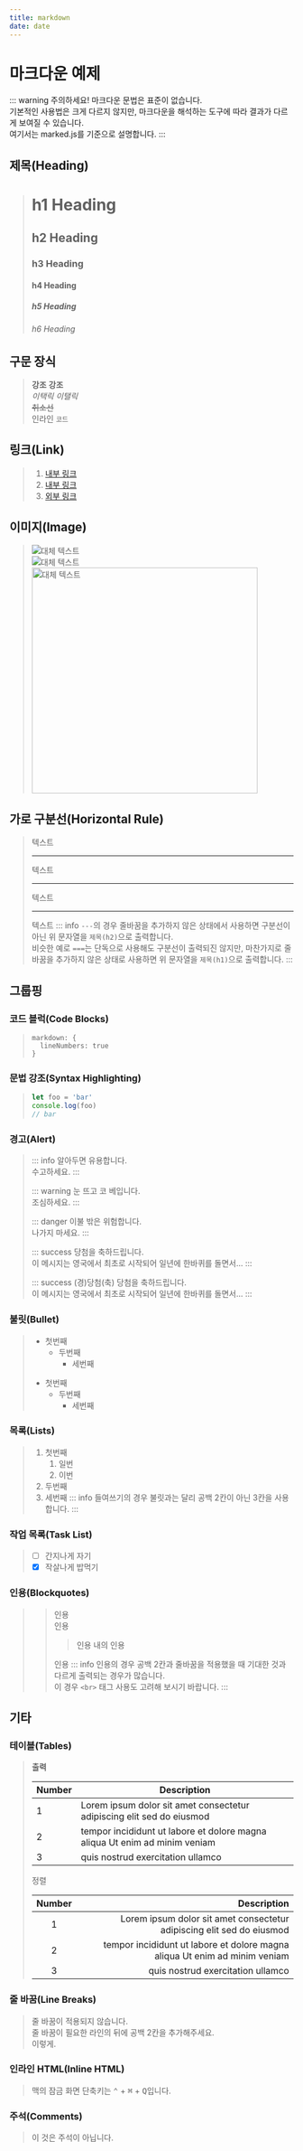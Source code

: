 ```yaml
---
title: markdown
date: date
---
```

# 마크다운 예제

::: warning 주의하세요!
마크다운 문법은 표준이 없습니다.  
기본적인 사용법은 크게 다르지 않지만, 마크다운을 해석하는 도구에 따라 결과가 다르게 보여질 수 있습니다.  
여기서는 marked.js를 기준으로 설명합니다.
:::  
## 제목(Heading)
> # h1 Heading
> ## h2 Heading
> ### h3 Heading
> #### h4 Heading
> ##### h5 Heading
> ###### h6 Heading  
## 구문 장식
> **강조** __강조__  
> *이택릭* _이탤릭_  
> ~~취소선~~  
> 인라인 `코드`  
## 링크(Link)
> 1. [내부 링크](/guide/)
> 2. [내부 링크](/guide/footer/index.html)
> 3. [외부 링크](https://www.google.com)  
## 이미지(Image)
> ![대체 텍스트](https://media.giphy.com/media/pO4UHglOY2vII/giphy.gif)  
> ![대체 텍스트](https://media.giphy.com/media/2RF2GfrnbPdXa/giphy.gif "타이틀")  
> <img src="https://media.giphy.com/media/AMqCTHuCMFpM4/giphy.gif" alt="대체 텍스트" width="400px" />  
## 가로 구분선(Horizontal Rule)
> 텍스트
> 
> ---
> 텍스트
> ___
> 텍스트
> ***
> 텍스트
::: info
`---`의 경우 줄바꿈을 추가하지 않은 상태에서 사용하면 구분선이 아닌 위 문자열을 `제목(h2)`으로 출력합니다.  
비슷한 예로 `===`는 단독으로 사용해도 구분선이 출력되진 않지만, 마찬가지로 줄바꿈을 추가하지 않은 상태로 사용하면 위 문자열을 `제목(h1)`으로 출력합니다.
:::  

## 그룹핑  
### 코드 블럭(Code Blocks)
> ```
> markdown: {
>   lineNumbers: true
> }
> ```  
### 문법 강조(Syntax Highlighting)
> ```js
> let foo = 'bar'
> console.log(foo)
> // bar
> ```  
### 경고(Alert)
> ::: info
> 알아두면 유용합니다.  
> 수고하세요.
> :::
> 
> ::: warning
> 눈 뜨고 코 베입니다.  
> 조심하세요.
> :::
> 
> ::: danger
> 이불 밖은 위험합니다.  
> 나가지 마세요.
> :::
> 
> ::: success
> 당첨을 축하드립니다.  
> 이 메시지는 영국에서 최초로 시작되어 일년에 한바퀴를 돌면서...
> :::
> 
> ::: success (경)당첨(축)
> 당첨을 축하드립니다.  
> 이 메시지는 영국에서 최초로 시작되어 일년에 한바퀴를 돌면서...
> :::  
### 불릿(Bullet)
> - 첫번째
>   - 두번째
>     - 세번째
> 
> * 첫번째
>   + 두번째
>     - 세번째  
### 목록(Lists)
> 1. 첫번째
>    1. 일번
>    2. 이번
> 2. 두번째
> 3. 세번째
::: info
들여쓰기의 경우 불릿과는 달리 공백 2칸이 아닌 3칸을 사용합니다.
:::
  
### 작업 목록(Task List)
> - [ ] 간지나게 자기
> - [x] 작살나게 밥먹기  
### 인용(Blockquotes)
>> 인용<br>
>> 인용
>>> 인용 내의 인용
>> 
>> 인용
::: info
인용의 경우 공백 2칸과 줄바꿈을 적용했을 때 기대한 것과 다르게 출력되는 경우가 많습니다.  
이 경우 `<br>` 태그 사용도 고려해 보시기 바랍니다.
:::
  
## 기타  
### 테이블(Tables)
> **출력**
> 
> | Number | Description |
> | ------ | ----------- |
> | 1      | Lorem ipsum dolor sit amet consectetur adipiscing elit sed do eiusmod |
> | 2      | tempor incididunt ut labore et dolore magna aliqua Ut enim ad minim veniam |
> | 3      | quis nostrud exercitation ullamco |
> 
> 정렬
> 
> | Number | Description |
> | :----: | -----------:|
> | 1      | Lorem ipsum dolor sit amet consectetur adipiscing elit sed do eiusmod |
> | 2      | tempor incididunt ut labore et dolore magna aliqua Ut enim ad minim veniam |
> | 3      | quis nostrud exercitation ullamco |  
### 줄 바꿈(Line Breaks)<br>
> 줄 바꿈이
> 적용되지 않습니다.  
> 줄 바꿈이 필요한 라인의 뒤에 공백 2칸을 추가해주세요.    
> 이렇게.  
### 인라인 HTML(Inline HTML)
> 맥의 잠금 화면 단축키는 <kbd>⌃</kbd> + <kbd>⌘</kbd> + <kbd>Q</kbd>입니다.  
### 주석(Comments)
> 이 것은 주석이 아닙니다.
> 
> [//]: # "주석입니다."